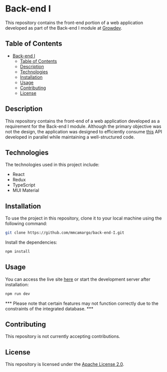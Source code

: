 # Back-end I

This repository contains the front-end portion of a web application developed as part of the Back-end I module at [Growdev](https://www.growdev.com.br/).

## Table of Contents

-   [Back-end I](#back-end-i)
    -   [Table of Contents](#table-of-contents)
    -   [Description](#description)
    -   [Technologies](#technologies)
    -   [Installation](#installation)
    -   [Usage](#usage)
    -   [Contributing](#contributing)
    -   [License](#license)

## Description

This repository contains the front-end of a web application developed as a requirement for the Back-end I module. Although the primary objective was not the design, the application was designed to efficiently consume [this](https://github.com/mmcamargo/back-end-I-api) API developed in parallel while maintaining a well-structured code.

## Technologies

The technologies used in this project include:

-   React
-   Redux
-   TypeScript
-   MUI Material

## Installation

To use the project in this repository, clone it to your local machine using the following command:

```bash
git clone https://github.com/mmcamargo/back-end-I.git
```

Install the dependencies:

```bash
npm install
```

## Usage

You can access the live site [here](http://mm-back-end-i.vercel.app) or start the development server after installation:

```bash
npm run dev
```

*** Please note that certain features may not function correctly due to the constraints of the integrated database. ***

## Contributing

This repository is not currently accepting contributions.

## License

This repository is licensed under the [Apache License 2.0](https://opensource.org/licenses/Apache-2.0).
